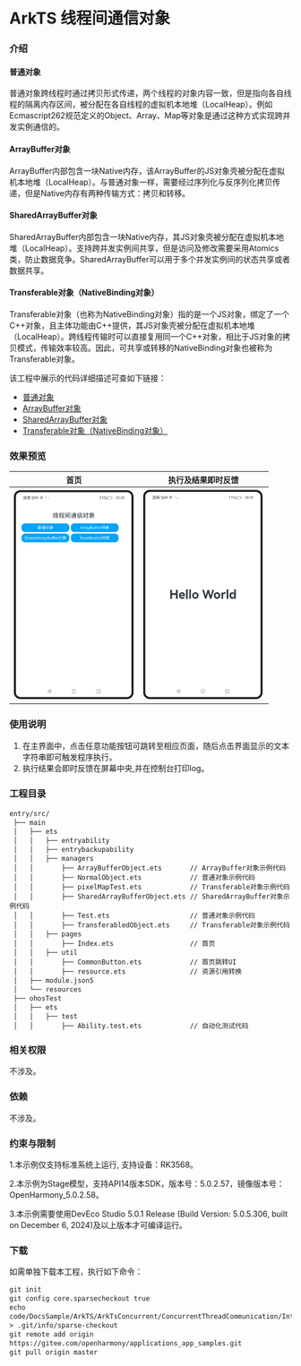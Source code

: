 # ArkTS 线程间通信对象

### 介绍

#### 普通对象

普通对象跨线程时通过拷贝形式传递，两个线程的对象内容一致，但是指向各自线程的隔离内存区间，被分配在各自线程的虚拟机本地堆（LocalHeap）。例如Ecmascript262规范定义的Object、Array、Map等对象是通过这种方式实现跨并发实例通信的。

#### ArrayBuffer对象

ArrayBuffer内部包含一块Native内存，该ArrayBuffer的JS对象壳被分配在虚拟机本地堆（LocalHeap）。与普通对象一样，需要经过序列化与反序列化拷贝传递，但是Native内存有两种传输方式：拷贝和转移。

#### SharedArrayBuffer对象

SharedArrayBuffer内部包含一块Native内存，其JS对象壳被分配在虚拟机本地堆（LocalHeap）。支持跨并发实例间共享，但是访问及修改需要采用Atomics类，防止数据竞争。SharedArrayBuffer可以用于多个并发实例间的状态共享或者数据共享。

#### Transferable对象（NativeBinding对象）

Transferable对象（也称为NativeBinding对象）指的是一个JS对象，绑定了一个C++对象，且主体功能由C++提供，其JS对象壳被分配在虚拟机本地堆（LocalHeap）。跨线程传输时可以直接复用同一个C++对象，相比于JS对象的拷贝模式，传输效率较高。因此，可共享或转移的NativeBinding对象也被称为Transferable对象。

该工程中展示的代码详细描述可查如下链接：

- [普通对象](https://docs.openharmony.cn/pages/v5.0/zh-cn/application-dev/arkts-utils/normal-object.md)
- [ArrayBuffer对象](https://docs.openharmony.cn/pages/v5.0/zh-cn/application-dev/arkts-utils/arraybuffer-object.md)
- [SharedArrayBuffer对象](https://docs.openharmony.cn/pages/v5.0/zh-cn/application-dev/arkts-utils/shared-arraybuffer-object.md)
- [Transferable对象（NativeBinding对象）](https://docs.openharmony.cn/pages/v5.0/zh-cn/application-dev/arkts-utils/transferabled-object.md)

### 效果预览

|                                   首页                                    |                            执行及结果即时反馈                             |
| :-----------------------------------------------------------------------: | :-----------------------------------------------------------------------: |
| <img src="./screenshots/CommunicationObjects_1.png" style="zoom: 50%;" /> | <img src="./screenshots/CommunicationObjects_2.png" style="zoom: 50%;" /> |

### 使用说明

1. 在主界面中，点击任意功能按钮可跳转至相应页面，随后点击界面显示的文本字符串即可触发程序执行。
2. 执行结果会即时反馈在屏幕中央,并在控制台打印log。

### 工程目录

```
entry/src/
 ├── main
 │   ├── ets
 │   │   ├── entryability
 │   │   ├── entrybackupability
 │   │   ├── managers
 │   │       ├── ArrayBufferObject.ets       // ArrayBuffer对象示例代码
 │   │       ├── NormalObject.ets            // 普通对象示例代码
 │   │       ├── pixelMapTest.ets            // Transferable对象示例代码
 │   │       ├── SharedArrayBufferObject.ets // SharedArrayBuffer对象示例代码
 │   │       ├── Test.ets					 // 普通对象示例代码
 │   │       ├── TransferabledObject.ets     // Transferable对象示例代码
 │   │   ├── pages
 │   │       ├── Index.ets                   // 首页
 │   │   ├── util
 │   │       ├── CommonButton.ets 		     // 首页跳转UI
 │   │       ├── resource.ets 		         // 资源引用转换
 │   ├── module.json5
 │   └── resources
 ├── ohosTest
 │   ├── ets
 │   │   ├── test
 │   │       ├── Ability.test.ets            // 自动化测试代码
```

### 相关权限

不涉及。

### 依赖

不涉及。

### 约束与限制

1.本示例仅支持标准系统上运行, 支持设备：RK3568。

2.本示例为Stage模型，支持API14版本SDK，版本号：5.0.2.57，镜像版本号：OpenHarmony_5.0.2.58。

3.本示例需要使用DevEco Studio 5.0.1 Release (Build Version: 5.0.5.306, built on December 6, 2024)及以上版本才可编译运行。

### 下载

如需单独下载本工程，执行如下命令：

```
git init
git config core.sparsecheckout true
echo code/DocsSample/ArkTS/ArkTsConcurrent/ConcurrentThreadCommunication/InterThreadCommunicationObjects/CommunicationObjects > .git/info/sparse-checkout
git remote add origin https://gitee.com/openharmony/applications_app_samples.git
git pull origin master
```
